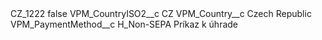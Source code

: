 <?xml version="1.0" encoding="UTF-8"?>
<CustomMetadata xmlns="http://soap.sforce.com/2006/04/metadata" xmlns:xsi="http://www.w3.org/2001/XMLSchema-instance" xmlns:xsd="http://www.w3.org/2001/XMLSchema">
    <label>CZ_1222</label>
    <protected>false</protected>
    <values>
        <field>VPM_CountryISO2__c</field>
        <value xsi:type="xsd:string">CZ</value>
    </values>
    <values>
        <field>VPM_Country__c</field>
        <value xsi:type="xsd:string">Czech Republic</value>
    </values>
    <values>
        <field>VPM_PaymentMethod__c</field>
        <value xsi:type="xsd:string">H_Non-SEPA Príkaz k úhrade</value>
    </values>
</CustomMetadata>
